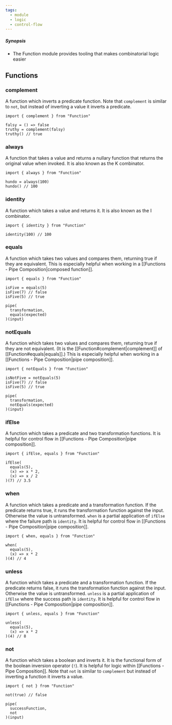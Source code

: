```yaml
---
tags:
  - module
  - logic
  - control-flow
---
```

##### Synopsis
- The Function module provides tooling that makes combinatorial logic easier

## Functions

### complement

A function which inverts a predicate function. Note that `complement` is similar to `not`, but instead of inverting a value it inverts a predicate.

```mad
import { complement } from "Function"

falsy = () => false
truthy = complement(falsy)
truthy() // true
```

### always

A function that takes a value and returns a nullary function that returns the original value when invoked. It is also known as the K combinator.

```mad
import { always } from "Function"

hundo = always(100)
hundo() // 100
```

### identity

A function which takes a value and returns it. It is also known as the I combinator.

```mad
import { identity } from "Function"

identity(100) // 100
```

### equals

A function which takes two values and compares them, returning true if they are equivalent. This is especially helpful when working in a [[Functions - Pipe Composition|composed function]].

```mad
import { equals } from "Function"

isFive = equals(5)
isFive(7) // false
isFive(5) // true

pipe(
  transformation,
  equals(expected)
)(input)
```

### notEquals

A function which takes two values and compares them, returning true if they are not equivalent. (It is the [[Function#complement|complement]] of [[Function#equals|equals]].) This is especially helpful when working in a [[Functions - Pipe Composition|pipe composition]].

```mad
import { notEquals } from "Function"

isNotFive = notEquals(5)
isFive(7) // false
isFive(5) // true

pipe(
  transformation,
  notEquals(expected)
)(input)
```

### ifElse

A function which takes a predicate and two transformation functions. It is helpful for control flow in [[Functions - Pipe Composition|pipe composition]].

```mad
import { ifElse, equals } from "Function"

ifElse(
  equals(5),
  (x) => x * 2,
  (x) => x / 2
)(7) // 3.5
```

### when

A function which takes a predicate and a transformation function. If the predicate returns true, it runs the transformation function against the input. Otherwise the value is untransformed. `when` is a partial application of `ifElse` where the failure path is `identity`. It is helpful for control flow in [[Functions - Pipe Composition|pipe composition]].

```mad
import { when, equals } from "Function"

when(
  equals(5),
  (x) => x * 2
)(4) // 4
```

### unless

A function which takes a predicate and a transformation function. If the predicate returns false, it runs the transformation function against the input. Otherwise the value is untransformed. `unless` is a partial application of `ifElse` where the success path is `identity`. It is helpful for control flow in [[Functions - Pipe Composition|pipe composition]].

```mad
import { unless, equals } from "Function"

unless(
  equals(5),
  (x) => x * 2
)(4) // 8
```

### not

A function which takes a boolean and inverts it. It is the functional form of the boolean inversion operator (`!`). It is helpful for logic within [[Functions - Pipe Composition]]. Note that `not` is similar to `complement` but instead of inverting a function it inverts a value.

```mad
import { not } from "Function"

not(true) // false

pipe(
  successFunction,
  not
)(input)
```